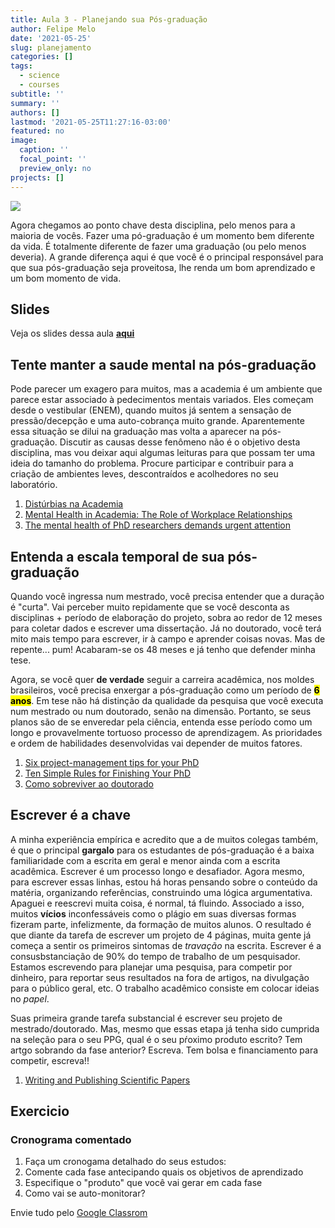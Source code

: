 ```yaml
---
title: Aula 3 - Planejando sua Pós-graduação
author: Felipe Melo
date: '2021-05-25'
slug: planejamento
categories: []
tags:
  - science
  - courses
subtitle: ''
summary: ''
authors: []
lastmod: '2021-05-25T11:27:16-03:00'
featured: no
image:
  caption: ''
  focal_point: ''
  preview_only: no
projects: []
---
```


![](https://maureenmoz.files.wordpress.com/2019/06/phdplan.jpeg)

Agora chegamos ao ponto chave desta disciplina, pelo menos para a maioria de vocês. Fazer uma pó-graduação é um momento bem diferente da vida. É totalmente diferente de fazer uma graduação (ou pelo menos deveria). A grande diferença aqui é que você é o principal responsável para que sua pós-graduação seja proveitosa, lhe renda um bom aprendizado e um bom momento de vida.

## Slides

Veja os slides dessa aula [**aqui**](https://fplmelo.github.io/des_proj/aula3_plan.html#1)

## Tente manter a saude mental na pós-graduação

Pode parecer um exagero para muitos, mas a academia é um ambiente que parece estar associado à pedecimentos mentais variados. Eles começam desde o vestibular (ENEM), quando muitos já sentem a sensação de pressão/decepção e uma auto-cobrança muito grande. Aparentemente essa situação se dilui na graduação mas volta a aparecer na pós-graduação. Discutir as causas desse fenômeno não é o objetivo desta disciplina, mas vou deixar aqui algumas leituras para que possam ter uma ideia do tamanho do problema. Procure participar e contribuir para a criação de ambientes leves, descontraídos e acolhedores no seu laboratório.

1) [Distúrbias na Academia](https://revistapesquisa.fapesp.br/disturbios-na-academia/)
2) [Mental Health in Academia: The Role of Workplace Relationships](https://www.frontiersin.org/articles/10.3389/fpsyg.2020.562457/full)
3) [The mental health of PhD researchers demands urgent attention](https://www.nature.com/articles/d41586-019-03489-1)

## Entenda a escala temporal de sua pós-graduação

Quando você ingressa num mestrado, você precisa entender que a duração é "curta". Vai perceber muito repidamente que se você desconta as disciplinas + período de elaboração do projeto, sobra ao redor de 12 meses para coletar dados e escrever uma dissertação. Já no doutorado, você terá mito mais tempo para escrever, ir à campo e aprender coisas novas. Mas de repente... pum! Acabaram-se os 48 meses e já tenho que defender minha tese. 

Agora, se você quer **de verdade** seguir a carreira acadêmica, nos moldes brasileiros, você precisa enxergar a pós-graduação como um período de <mark>**6 anos**</mark>. Em tese não há distinção da qualidade da pesquisa que você executa num mestrado ou num doutorado, senão na dimensão. Portanto, se seus planos são de se enveredar pela ciência, entenda esse período como um longo e provavelmente tortuoso processo de aprendizagem. As prioridades e ordem de habilidades desenvolvidas vai depender de muitos fatores.

1) [Six project-management tips for your PhD](https://www.nature.com/articles/d41586-018-07860-6)
2) [Ten Simple Rules for Finishing Your PhD](https://www.ncbi.nlm.nih.gov/pmc/articles/PMC4256005/)
3) [Como sobreviver ao doutorado](http://gbrodrigues.com/)

## Escrever é a chave

A minha experiência empírica e acredito que a de muitos colegas também, é que o principal **gargalo** para os estudantes de pós-graduação é a baixa familiaridade com a escrita em geral e menor ainda com a escrita acadêmica. Escrever é um processo longo e desafiador. Agora mesmo, para escrever essas linhas, estou há horas pensando sobre o conteúdo da matéria, organizando referências, construindo uma lógica argumentativa. Apaguei e reescrevi muita coisa, é normal, tá fluindo. Associado a isso, muitos **vícios** inconfessáveis como o plágio em suas diversas formas fizeram parte, infelizmente, da formação de muitos alunos. O resultado é que diante da tarefa de escrever um projeto de 4 páginas, muita gente já começa a sentir os primeiros sintomas de *travação* na escrita. Escrever é a consusbstanciação de 90% do tempo de trabalho de um pesquisador. Estamos escrevendo para planejar uma pesquisa, para competir por dinheiro, para reportar seus resultados na fora de artigos, na divulgação para o público geral, etc. O trabalho acadêmico consiste em colocar ideias no *papel*.

Suas primeira grande tarefa substancial é escrever seu projeto de mestrado/doutorado. Mas, mesmo que essas etapa já tenha sido cumprida na seleção para o seu PPG, qual é o seu pŕoximo produto escrito? Tem artgo sobrando da fase anterior? Escreva. Tem bolsa e financiamento para competir, escreva!!

1) [Writing and Publishing Scientific Papers](https://www.openbookpublishers.com/htmlreader/978-1-80064-089-4/main.html)

## Exercicio

### Cronograma comentado

1) Faça um cronogama detalhado do seus estudos:
2) Comente cada fase antecipando quais os objetivos de aprendizado
3) Especifique o "produto" que você vai gerar em cada fase
4) Como vai se auto-monitorar?

Envie tudo pelo [Google Classrom](https://classroom.google.com/u/0/c/MzUyNzIzNDcxNjk5)


